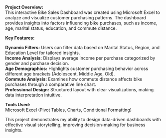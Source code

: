 **Project Overview:**<br />
This interactive Bike Sales Dashboard was created using Microsoft Excel to analyze and visualize customer purchasing patterns. The dashboard provides insights into factors influencing bike purchases, such as income, age, marital status, education, and commute distance.

**Key Features:**<br />

**Dynamic Filters:** Users can filter data based on Marital Status, Region, and Education Level for tailored insights.<br />
**Income Analysis:** Displays average income per purchase categorized by gender and purchase decision.<br />
**Age Demographics:** Highlights customer purchasing behavior across different age brackets (Adolescent, Middle Age, Old).<br />
**Commute Analysis:** Examines how commute distance affects bike purchases through a comparative line chart.<br />
**Professional Design:** Structured layout with clear visualizations, making data interpretation intuitive.<br />

**Tools Used:**<br />
Microsoft Excel (Pivot Tables, Charts, Conditional Formatting)<br />

This project demonstrates my ability to design data-driven dashboards with effective visual storytelling, improving decision-making for business insights.
